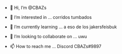 - 👋 Hi, I’m @CBAZs 
- 👀 I’m interested in ... corridos tumbados 
- 🌱 I’m currently learning ... a eso de los jakersfeisbuk
- 💞️ I’m looking to collaborate on ... uwu

- 📫 How to reach me ... Discord CBAZs#9897

<!---
CBAZs/CBAZs is a ✨ special ✨ repository because its `README.md` (this file) appears on your GitHub profile.
You can click the Preview link to take a look at your changes.
--->
